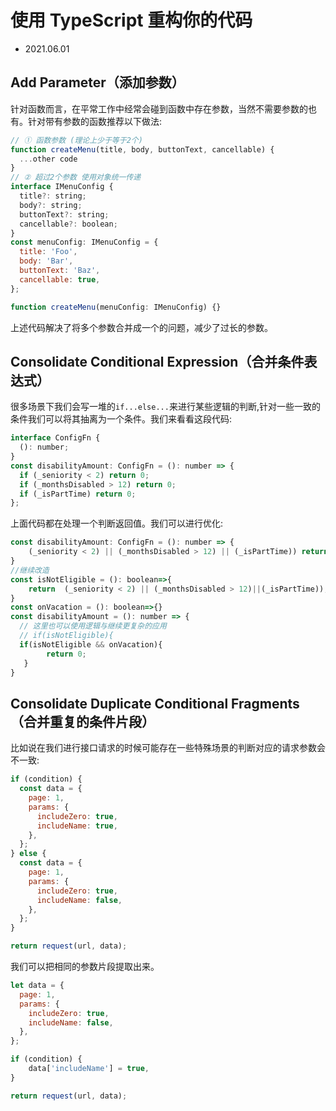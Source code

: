 # 使用 TypeScript 重构你的代码

- 2021.06.01

## Add Parameter（添加参数）

针对函数而言，在平常工作中经常会碰到函数中存在参数，当然不需要参数的也有。针对带有参数的函数推荐以下做法:

```js
// ① 函数参数 (理论上少于等于2个)
function createMenu(title, body, buttonText, cancellable) {
  ...other code
}
// ② 超过2个参数 使用对象统一传递
interface IMenuConfig {
  title?: string;
  body?: string;
  buttonText?: string;
  cancellable?: boolean;
}
const menuConfig: IMenuConfig = {
  title: 'Foo',
  body: 'Bar',
  buttonText: 'Baz',
  cancellable: true,
};

function createMenu(menuConfig: IMenuConfig) {}
```

上述代码解决了将多个参数合并成一个的问题，减少了过长的参数。

## Consolidate Conditional Expression（合并条件表达式）

很多场景下我们会写一堆的`if...else...`来进行某些逻辑的判断,针对一些一致的条件我们可以将其抽离为一个条件。我们来看看这段代码:

```js
interface ConfigFn {
  (): number;
}
const disabilityAmount: ConfigFn = (): number => {
  if (_seniority < 2) return 0;
  if (_monthsDisabled > 12) return 0;
  if (_isPartTime) return 0;
};
```

上面代码都在处理一个判断返回值。我们可以进行优化:

```js
const disabilityAmount: ConfigFn = (): number => {
    (_seniority < 2) || (_monthsDisabled > 12) || (_isPartTime)) return 0;
}
//继续改造
const isNotEligible = (): boolean=>{
    return  (_seniority < 2) || (_monthsDisabled > 12)||(_isPartTime));
}
const onVacation = (): boolean=>{}
const disabilityAmount = (): number => {
  // 这里也可以使用逻辑与继续更复杂的应用
  // if(isNotEligible){
  if(isNotEligible && onVacation){
        return 0;
   }
}
```

## Consolidate Duplicate Conditional Fragments（合并重复的条件片段）

比如说在我们进行接口请求的时候可能存在一些特殊场景的判断对应的请求参数会不一致:

```js
if (condition) {
  const data = {
    page: 1,
    params: {
      includeZero: true,
      includeName: true,
    },
  };
} else {
  const data = {
    page: 1,
    params: {
      includeZero: true,
      includeName: false,
    },
  };
}

return request(url, data);
```

我们可以把相同的参数片段提取出来。

```js
let data = {
  page: 1,
  params: {
    includeZero: true,
    includeName: false,
  },
};

if (condition) {
    data['includeName'] = true,
}

return request(url, data);
```
